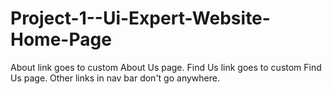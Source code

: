 # Project-1--Ui-Expert-Website-Home-Page

About link goes to custom About Us page.
Find Us link goes to custom Find Us page.
Other links in nav bar don't go anywhere.
